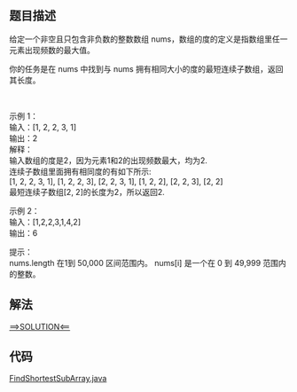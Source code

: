 ## 题目描述

给定一个非空且只包含非负数的整数数组 nums，数组的度的定义是指数组里任一元素出现频数的最大值。

你的任务是在 nums 中找到与 nums 拥有相同大小的度的最短连续子数组，返回其长度。

 

示例 1：
<br>输入：[1, 2, 2, 3, 1]
<br>输出：2
<br>解释：
<br>输入数组的度是2，因为元素1和2的出现频数最大，均为2.
<br>连续子数组里面拥有相同度的有如下所示:
<br>[1, 2, 2, 3, 1], [1, 2, 2, 3], [2, 2, 3, 1], [1, 2, 2], [2, 2, 3], [2, 2]
<br>最短连续子数组[2, 2]的长度为2，所以返回2.

示例 2：
<br>输入：[1,2,2,3,1,4,2]
<br>输出：6

提示：
<br>nums.length 在1到 50,000 区间范围内。 nums[i] 是一个在 0 到 49,999 范围内的整数。

## 解法

[==>SOLUTION<==](https://leetcode-cn.com/problems/degree-of-an-array/solution/shu-zu-de-du-by-leetcode-solution-ig97/)

## 代码

[FindShortestSubArray.java](https://github.com/Marshal7cc/LeetCode-Java/blob/master/src/hashtable/FindShortestSubArray.java)


